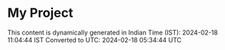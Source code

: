 # My Project

This content is dynamically generated in Indian Time (IST): 2024-02-18 11:04:44 IST
Converted to UTC: 2024-02-18 05:34:44 UTC
